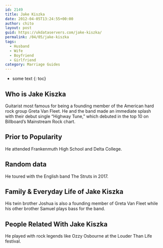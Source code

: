 ```yaml
---
id: 2149
title: Jake Kiszka
date: 2012-04-05T13:24:55+00:00
author: chito
layout: post
guid: https://ukdataservers.com/jake-kiszka/
permalink: /04/05/jake-kiszka
tags:
  - Husband
  - Wife
  - Boyfriend
  - Girlfriend
category: Marriage Guides
---
```


* some text
{: toc}


## Who is  Jake Kiszka
                  
                  
                  
Guitarist most famous for being a founding member of the American hard rock group Greta Van Fleet. He and the band made an immediate splash with their debut single &#8220;Highway Tune,&#8221; which debuted in the top 10 on Billboard&#8217;s Mainstream Rock chart. 
                  
                
                
                
## Prior to Popularity 
                  
                  
                  
He attended Frankenmuth High School and Delta College. 
                  
                
                
                
## Random data 
                  
                  
                  
He toured with the English band The Struts in 2017. 
                  
                
                
                
## Family & Everyday Life of Jake Kiszka
                  
                  
                  
His twin brother Joshua is also a founding member of Greta Van Fleet while his other brother Samuel plays bass for the band. 
                  
                
                
                
## People Related With  Jake Kiszka
                  
                  
                  
He played with rock legends like Ozzy Osbourne at the Louder Than Life festival. 
                  
                
              
            
          
          
          
    
    
  

